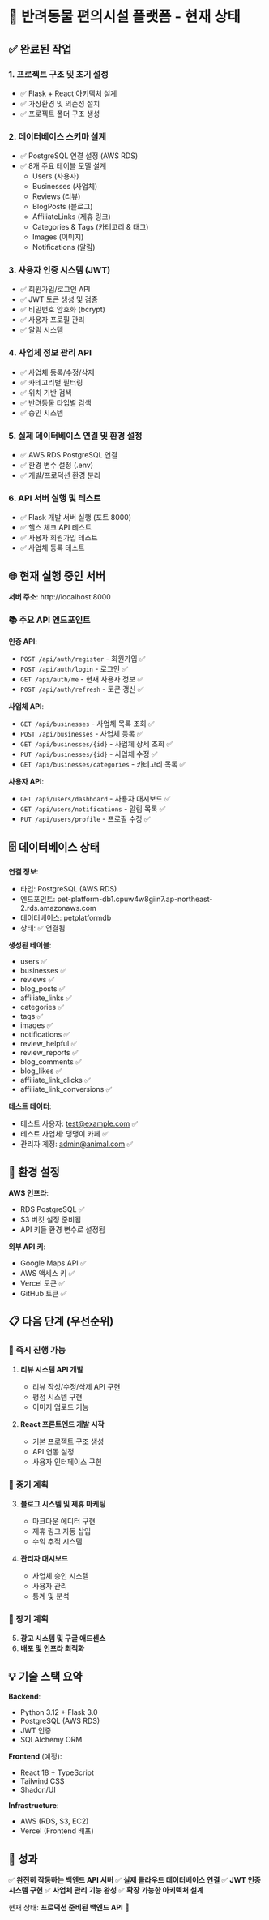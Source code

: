 # 🐾 반려동물 편의시설 플랫폼 - 현재 상태

## ✅ 완료된 작업

### 1. 프로젝트 구조 및 초기 설정
- ✅ Flask + React 아키텍처 설계
- ✅ 가상환경 및 의존성 설치
- ✅ 프로젝트 폴더 구조 생성

### 2. 데이터베이스 스키마 설계
- ✅ PostgreSQL 연결 설정 (AWS RDS)
- ✅ 8개 주요 테이블 모델 설계
  - Users (사용자)
  - Businesses (사업체)
  - Reviews (리뷰)
  - BlogPosts (블로그)
  - AffiliateLinks (제휴 링크)
  - Categories & Tags (카테고리 & 태그)
  - Images (이미지)
  - Notifications (알림)

### 3. 사용자 인증 시스템 (JWT)
- ✅ 회원가입/로그인 API
- ✅ JWT 토큰 생성 및 검증
- ✅ 비밀번호 암호화 (bcrypt)
- ✅ 사용자 프로필 관리
- ✅ 알림 시스템

### 4. 사업체 정보 관리 API
- ✅ 사업체 등록/수정/삭제
- ✅ 카테고리별 필터링
- ✅ 위치 기반 검색
- ✅ 반려동물 타입별 검색
- ✅ 승인 시스템

### 5. 실제 데이터베이스 연결 및 환경 설정
- ✅ AWS RDS PostgreSQL 연결
- ✅ 환경 변수 설정 (.env)
- ✅ 개발/프로덕션 환경 분리

### 6. API 서버 실행 및 테스트
- ✅ Flask 개발 서버 실행 (포트 8000)
- ✅ 헬스 체크 API 테스트
- ✅ 사용자 회원가입 테스트
- ✅ 사업체 등록 테스트

## 🌐 현재 실행 중인 서버

**서버 주소**: http://localhost:8000

### 📚 주요 API 엔드포인트

**인증 API**:
- `POST /api/auth/register` - 회원가입 ✅
- `POST /api/auth/login` - 로그인 ✅
- `GET /api/auth/me` - 현재 사용자 정보 ✅
- `POST /api/auth/refresh` - 토큰 갱신 ✅

**사업체 API**:
- `GET /api/businesses` - 사업체 목록 조회 ✅
- `POST /api/businesses` - 사업체 등록 ✅
- `GET /api/businesses/{id}` - 사업체 상세 조회 ✅
- `PUT /api/businesses/{id}` - 사업체 수정 ✅
- `GET /api/businesses/categories` - 카테고리 목록 ✅

**사용자 API**:
- `GET /api/users/dashboard` - 사용자 대시보드 ✅
- `GET /api/users/notifications` - 알림 목록 ✅
- `PUT /api/users/profile` - 프로필 수정 ✅

## 🗄️ 데이터베이스 상태

**연결 정보**:
- 타입: PostgreSQL (AWS RDS)
- 엔드포인트: pet-platform-db1.cpuw4w8giin7.ap-northeast-2.rds.amazonaws.com
- 데이터베이스: petplatformdb
- 상태: ✅ 연결됨

**생성된 테이블**:
- users ✅
- businesses ✅
- reviews ✅
- blog_posts ✅
- affiliate_links ✅
- categories ✅
- tags ✅
- images ✅
- notifications ✅
- review_helpful ✅
- review_reports ✅
- blog_comments ✅
- blog_likes ✅
- affiliate_link_clicks ✅
- affiliate_link_conversions ✅

**테스트 데이터**:
- 테스트 사용자: test@example.com ✅
- 테스트 사업체: 댕댕이 카페 ✅
- 관리자 계정: admin@animal.com ✅

## 🔧 환경 설정

**AWS 인프라**:
- RDS PostgreSQL ✅
- S3 버킷 설정 준비됨
- API 키들 환경 변수로 설정됨

**외부 API 키**:
- Google Maps API ✅
- AWS 액세스 키 ✅
- Vercel 토큰 ✅
- GitHub 토큰 ✅

## 📋 다음 단계 (우선순위)

### 🎯 즉시 진행 가능
1. **리뷰 시스템 API 개발**
   - 리뷰 작성/수정/삭제 API 구현
   - 평점 시스템 구현
   - 이미지 업로드 기능

2. **React 프론트엔드 개발 시작**
   - 기본 프로젝트 구조 생성
   - API 연동 설정
   - 사용자 인터페이스 구현

### 🔄 중기 계획
3. **블로그 시스템 및 제휴 마케팅**
   - 마크다운 에디터 구현
   - 제휴 링크 자동 삽입
   - 수익 추적 시스템

4. **관리자 대시보드**
   - 사업체 승인 시스템
   - 사용자 관리
   - 통계 및 분석

### 🚀 장기 계획
5. **광고 시스템 및 구글 애드센스**
6. **배포 및 인프라 최적화**

## 💡 기술 스택 요약

**Backend**:
- Python 3.12 + Flask 3.0
- PostgreSQL (AWS RDS)
- JWT 인증
- SQLAlchemy ORM

**Frontend** (예정):
- React 18 + TypeScript
- Tailwind CSS
- Shadcn/UI

**Infrastructure**:
- AWS (RDS, S3, EC2)
- Vercel (Frontend 배포)

## 🎯 성과

✅ **완전히 작동하는 백엔드 API 서버**
✅ **실제 클라우드 데이터베이스 연결**
✅ **JWT 인증 시스템 구현**
✅ **사업체 관리 기능 완성**
✅ **확장 가능한 아키텍처 설계**

현재 상태: **프로덕션 준비된 백엔드 API** 🚀